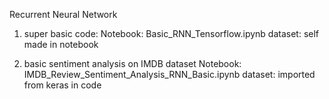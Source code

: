 Recurrent Neural Network
1. super basic code:
   Notebook: Basic_RNN_Tensorflow.ipynb
   dataset: self made in notebook
   
3. basic sentiment analysis on IMDB dataset
   Notebook: IMDB_Review_Sentiment_Analysis_RNN_Basic.ipynb
   dataset: imported from keras in code
